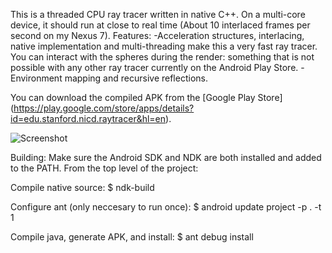 This is a threaded CPU ray tracer written in native C++. On a multi-core device, it should run at close to real time (About 10 interlaced frames per second on my Nexus 7).
Features:
-Acceleration structures, interlacing, native implementation and multi-threading make this a very fast ray tracer. You can interact with the spheres during the render: something that is not possible with any other ray tracer currently on the Android Play Store.
-Environment mapping and recursive reflections.

You can download the compiled APK from the [Google Play Store] (https://play.google.com/store/apps/details?id=edu.stanford.nicd.raytracer&hl=en).

![Screenshot](http://nicdahlquist.com/raytracer/img/crop.jpg)

Building:
Make sure the Android SDK and NDK are both installed and added to the PATH.
From the top level of the project:

Compile native source:
$ ndk-build

Configure ant (only neccesary to run once):
$ android update project -p . -t 1

Compile java, generate APK, and install:
$ ant debug install
